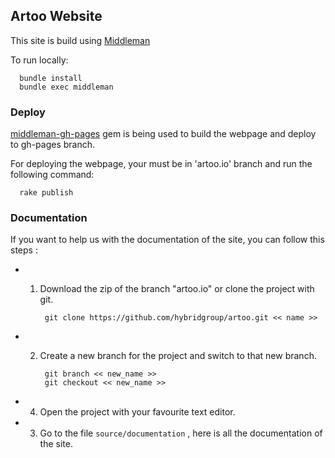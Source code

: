 ## Artoo Website

This site is build using [Middleman](http://middlemanapp.com/getting-started/)  
  
To run locally:  

      bundle install
      bundle exec middleman

### Deploy

[middleman-gh-pages](https://github.com/neo/middleman-gh-pages) gem is being used to build the webpage and deploy to gh-pages branch.  

For deploying the webpage, your must be in 'artoo.io' branch and run the following command:

      rake publish

### Documentation

If you want to help us with the documentation of the site, you can follow this steps :

- 1) Download the zip of the branch "artoo.io" or clone the project with git.

		  git clone https://github.com/hybridgroup/artoo.git << name >>

- 2) Create a new branch for the project and switch to that new branch.

		  git branch << new_name >>
		  git checkout << new_name >>

- 4) Open the project with your favourite text editor.

- 3) Go to the file `source/documentation` , here is all the documentation of the site.





